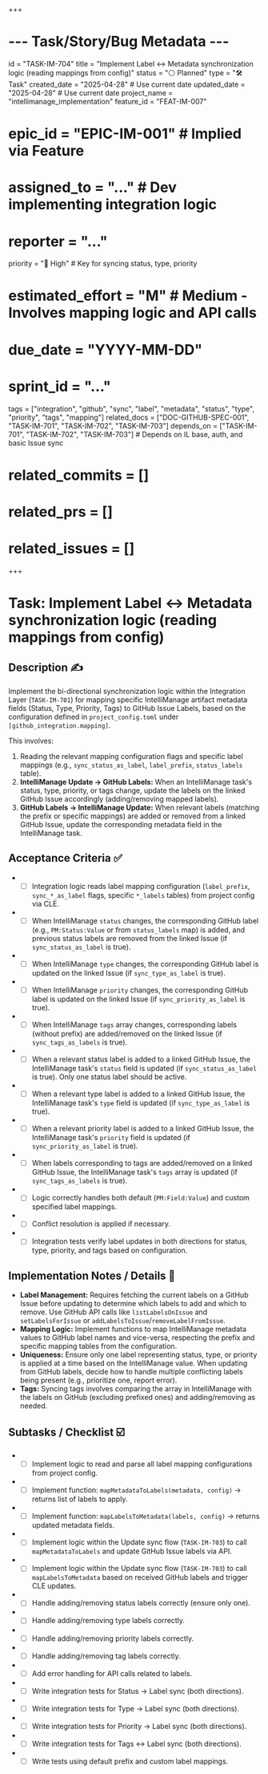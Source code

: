+++
# --- Task/Story/Bug Metadata ---
id = "TASK-IM-704"
title = "Implement Label <-> Metadata synchronization logic (reading mappings from config)"
status = "⚪️ Planned"
type = "🛠️ Task"
created_date = "2025-04-28" # Use current date
updated_date = "2025-04-28" # Use current date
project_name = "intellimanage_implementation"
feature_id = "FEAT-IM-007"
# epic_id = "EPIC-IM-001" # Implied via Feature
# assigned_to = "..." # Dev implementing integration logic
# reporter = "..."
priority = "🔼 High" # Key for syncing status, type, priority
# estimated_effort = "M" # Medium - Involves mapping logic and API calls
# due_date = "YYYY-MM-DD"
# sprint_id = "..."
tags = ["integration", "github", "sync", "label", "metadata", "status", "type", "priority", "tags", "mapping"]
related_docs = ["DOC-GITHUB-SPEC-001", "TASK-IM-701", "TASK-IM-702", "TASK-IM-703"]
depends_on = ["TASK-IM-701", "TASK-IM-702", "TASK-IM-703"] # Depends on IL base, auth, and basic Issue sync
# related_commits = []
# related_prs = []
# related_issues = []
+++

# Task: Implement Label <-> Metadata synchronization logic (reading mappings from config)

## Description ✍️

Implement the bi-directional synchronization logic within the Integration Layer (`TASK-IM-701`) for mapping specific IntelliManage artifact metadata fields (Status, Type, Priority, Tags) to GitHub Issue Labels, based on the configuration defined in `project_config.toml` under `[github_integration.mapping]`.

This involves:
1.  Reading the relevant mapping configuration flags and specific label mappings (e.g., `sync_status_as_label`, `label_prefix`, `status_labels` table).
2.  **IntelliManage Update -> GitHub Labels:** When an IntelliManage task's status, type, priority, or tags change, update the labels on the linked GitHub Issue accordingly (adding/removing mapped labels).
3.  **GitHub Labels -> IntelliManage Update:** When relevant labels (matching the prefix or specific mappings) are added or removed from a linked GitHub Issue, update the corresponding metadata field in the IntelliManage task.

## Acceptance Criteria ✅

*   - [ ] Integration logic reads label mapping configuration (`label_prefix`, `sync_*_as_label` flags, specific `*_labels` tables) from project config via CLE.
*   - [ ] When IntelliManage `status` changes, the corresponding GitHub label (e.g., `PM:Status:Value` or from `status_labels` map) is added, and previous status labels are removed from the linked Issue (if `sync_status_as_label` is true).
*   - [ ] When IntelliManage `type` changes, the corresponding GitHub label is updated on the linked Issue (if `sync_type_as_label` is true).
*   - [ ] When IntelliManage `priority` changes, the corresponding GitHub label is updated on the linked Issue (if `sync_priority_as_label` is true).
*   - [ ] When IntelliManage `tags` array changes, corresponding labels (without prefix) are added/removed on the linked Issue (if `sync_tags_as_labels` is true).
*   - [ ] When a relevant status label is added to a linked GitHub Issue, the IntelliManage task's `status` field is updated (if `sync_status_as_label` is true). Only one status label should be active.
*   - [ ] When a relevant type label is added to a linked GitHub Issue, the IntelliManage task's `type` field is updated (if `sync_type_as_label` is true).
*   - [ ] When a relevant priority label is added to a linked GitHub Issue, the IntelliManage task's `priority` field is updated (if `sync_priority_as_label` is true).
*   - [ ] When labels corresponding to tags are added/removed on a linked GitHub Issue, the IntelliManage task's `tags` array is updated (if `sync_tags_as_labels` is true).
*   - [ ] Logic correctly handles both default (`PM:Field:Value`) and custom specified label mappings.
*   - [ ] Conflict resolution is applied if necessary.
*   - [ ] Integration tests verify label updates in both directions for status, type, priority, and tags based on configuration.

## Implementation Notes / Details 📝

*   **Label Management:** Requires fetching the current labels on a GitHub Issue before updating to determine which labels to add and which to remove. Use GitHub API calls like `listLabelsOnIssue` and `setLabelsForIssue` or `addLabelsToIssue`/`removeLabelFromIssue`.
*   **Mapping Logic:** Implement functions to map IntelliManage metadata values to GitHub label names and vice-versa, respecting the prefix and specific mapping tables from the configuration.
*   **Uniqueness:** Ensure only one label representing status, type, or priority is applied at a time based on the IntelliManage value. When updating from GitHub labels, decide how to handle multiple conflicting labels being present (e.g., prioritize one, report error).
*   **Tags:** Syncing tags involves comparing the array in IntelliManage with the labels on GitHub (excluding prefixed ones) and adding/removing as needed.

## Subtasks / Checklist ☑️

*   - [ ] Implement logic to read and parse all label mapping configurations from project config.
*   - [ ] Implement function: `mapMetadataToLabels(metadata, config)` -> returns list of labels to apply.
*   - [ ] Implement function: `mapLabelsToMetadata(labels, config)` -> returns updated metadata fields.
*   - [ ] Implement logic within the Update sync flow (`TASK-IM-703`) to call `mapMetadataToLabels` and update GitHub Issue labels via API.
*   - [ ] Implement logic within the Update sync flow (`TASK-IM-703`) to call `mapLabelsToMetadata` based on received GitHub labels and trigger CLE updates.
*   - [ ] Handle adding/removing status labels correctly (ensure only one).
*   - [ ] Handle adding/removing type labels correctly.
*   - [ ] Handle adding/removing priority labels correctly.
*   - [ ] Handle adding/removing tag labels correctly.
*   - [ ] Add error handling for API calls related to labels.
*   - [ ] Write integration tests for Status -> Label sync (both directions).
*   - [ ] Write integration tests for Type -> Label sync (both directions).
*   - [ ] Write integration tests for Priority -> Label sync (both directions).
*   - [ ] Write integration tests for Tags <-> Label sync (both directions).
*   - [ ] Write tests using default prefix and custom label mappings.